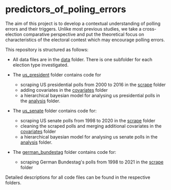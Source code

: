 # predictors_of_poling_errors
The aim of this project is to develop a contextual understanding of polling errors and their triggers. Unlike most previous studies, we take a cross-election comparative perspective and put the theoretical focus on characteristics of the electoral contest which may encourage polling errors.

This repository is structured as follows:

- All data files are in the [data](https://github.com/SinaMaria412/predictors_of_polling_errors/tree/master/data) folder. There is one subfolder for each election type investigated.
- The [us_president](https://github.com/SinaMaria412/predictors_of_polling_errors/tree/master/us_president) folder contains code for
  - scraping US presidential polls from 2000 to 2016 in the [scrape](https://github.com/SinaMaria412/predictors_of_polling_errors/tree/master/us_president/scrape) folder
  - adding covariates in the [covariates](https://github.com/SinaMaria412/predictors_of_polling_errors/tree/master/us_president/covariates) folder
  - a hierarchical bayesian model for analysing us presidential polls in the [analysis](https://github.com/SinaMaria412/predictors_of_polling_errors/tree/master/us_president/analysis) folder.

- The [us_senate](https://github.com/SinaMaria412/predictors_of_polling_errors/tree/master/us_senate) folder contains code for:
  - scraping US senate polls from 1998 to 2020 in the [scrape](https://github.com/SinaMaria412/predictors_of_polling_errors/tree/master/us_senate/scrape) folder
  - cleaning the scraped polls and merging additional covariates in the [covariates](https://github.com/SinaMaria412/predictors_of_polling_errors/tree/master/us_senate/covariates) folder
  - a hierarchical bayesian model for analysing us senate polls in the [analysis](https://github.com/SinaMaria412/predictors_of_polling_errors/tree/master/us_senate/analysis) folder.
  
- The [german_bundestag](https://github.com/SinaMaria412/predictors_of_polling_errors/tree/master/german_bundestag) folder contains code for:
  - scraping German Bundestag's polls from 1998 to 2021 in the [scrape](https://github.com/SinaMaria412/predictors_of_polling_errors/tree/master/german_bundestag/scrape) folder

  
Detailed descriptions for all code files can be found in the respective folders. 












